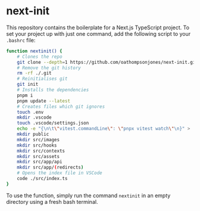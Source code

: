 # next-init
This repository contains the boilerplate for a Next.js TypeScript project.
To set your project up with just one command, add the following script to your `.bashrc` file:
```sh
function nextinit() {
    # Clones the repo
    git clone --depth=1 https://github.com/oathompsonjones/next-init.git .
    # Remove the git history
    rm -rf ./.git
    # Reinitialises git
    git init
    # Installs the dependencies
    pnpm i
    pnpm update --latest
    # Creates files which git ignores
    touch .env
    mkdir .vscode
    touch .vscode/settings.json
    echo -e "{\n\t\"vitest.commandLine\": \"pnpx vitest watch\"\n}" > .vscode/settings.json
    mkdir public
    mkdir src/images
    mkdir src/hooks
    mkdir src/contexts
    mkdir src/assets
    mkdir src/app/api
    mkdir src/app/(redirects)
    # Opens the index file in VSCode
    code ./src/index.ts
}
```
To use the function, simply run the command `nextinit` in an empty directory using a fresh bash terminal.
